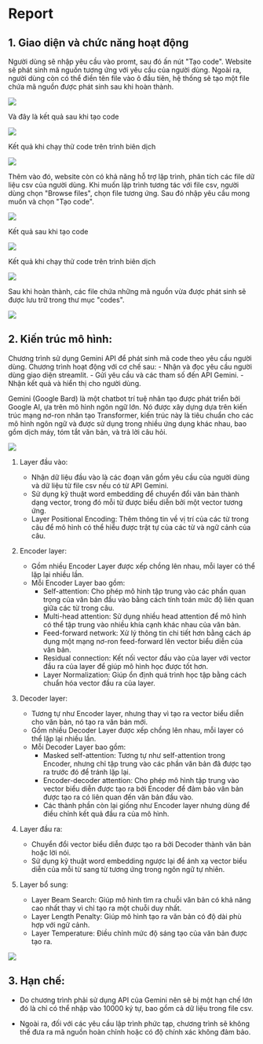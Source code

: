 # Report
## 1. Giao diện và chức năng hoạt động

Người dùng sẽ nhập yêu cầu vào promt, sau đó ấn nút "Tạo code". Website sẽ phát sinh mã nguồn tương ứng với yêu cầu của người dùng. Ngoài ra, người dùng còn có thể điền tên file vào ô đầu tiên, hệ thống sẽ tạo một file chứa mã nguồn được phát sinh sau khi hoàn thành.

![](./figures/code_generator/image-4.png)

Và đây là kết quả sau khi tạo code

![](./figures/code_generator/image-3.png)

Kết quả khi chạy thử code trên trình biên dịch

![](./figures/code_generator/image-5.png)

Thêm vào đó, website còn có khả năng hỗ trợ lập trình, phân tích các file dữ liệu csv của người dùng. Khi muốn lập trình tương tác với file csv, người dùng chọn "Browse files", chọn file tương ứng. Sau đó nhập yêu cầu mong muốn và chọn "Tạo code".

![](./figures/code_generator/image-6.png)

Kết quả sau khi tạo code

![](./figures/code_generator/image-7.png)
    
Kết quả khi chạy thử code trên trình biên dịch

![](./figures/code_generator/image-8.png)
    
Sau khi hoàn thành, các file chứa những mã nguồn vừa được phát sinh sẽ được lưu trữ trong thư mục "codes".

![](./figures/code_generator/image-10.png)
## 2. Kiến trúc mô hình:
Chương trình sử dụng Gemini API để phát sinh mã code theo yêu cầu người dùng. Chương trình hoạt động với cơ chế sau: 
        - Nhận và đọc yêu cầu người dùng giao diện streamlit.
        - Gửi yêu cầu và các tham số đến API Gemini.
        - Nhận kết quả và hiển thị cho người dùng.

Gemini (Google Bard) là một chatbot trí tuệ nhân tạo được phát triển bởi Google AI, ựa trên mô hình ngôn ngữ lớn. Nó được xây dựng dựa trên kiến trúc mạng nơ-ron nhân tạo Transformer, kiến trúc này là tiêu chuẩn cho các mô hình ngôn ngữ và được sử dụng trong nhiều ứng dụng khác nhau, bao gồm dịch máy, tóm tắt văn bản, và trả lời câu hỏi.

![](./figures/code_generator/archi.png)

1. Layer đầu vào:
    - Nhận dữ liệu đầu vào là các đoạn văn gồm yêu cầu của người dùng và dữ liệu từ file csv nếu có từ API Gemini.
    - Sử dụng kỹ thuật word embedding để chuyển đổi văn bản thành dạng vector, trong đó mỗi từ được biểu diễn bởi một vector tương ứng.
    - Layer Positional Encoding: Thêm thông tin về vị trí của các từ trong câu để mô hình có thể hiểu được trật tự của các từ và ngữ cảnh của câu.

2. Encoder layer:
    - Gồm nhiều Encoder Layer được xếp chồng lên nhau, mỗi layer có thể lặp lại nhiều lần.
    - Mỗi Encoder Layer bao gồm:
        - Self-attention: Cho phép mô hình tập trung vào các phần quan trọng của văn bản đầu vào bằng cách tính toán mức độ liên quan giữa các từ trong câu.
        - Multi-head attention: Sử dụng nhiều head attention để mô hình có thể tập trung vào nhiều khía cạnh khác nhau của văn bản.
        - Feed-forward network: Xử lý thông tin chi tiết hơn bằng cách áp dụng một mạng nơ-ron feed-forward lên vector biểu diễn của văn bản.
        - Residual connection: Kết nối vector đầu vào của layer với vector đầu ra của layer để giúp mô hình học được tốt hơn.
        - Layer Normalization: Giúp ổn định quá trình học tập bằng cách chuẩn hóa vector đầu ra của layer.
3. Decoder layer:
    - Tương tự như Encoder layer, nhưng thay vì tạo ra vector biểu diễn cho văn bản, nó tạo ra văn bản mới.
    - Gồm nhiều Decoder Layer được xếp chồng lên nhau, mỗi layer có thể lặp lại nhiều lần.
    - Mỗi Decoder Layer bao gồm:
        - Masked self-attention: Tương tự như self-attention trong Encoder, nhưng chỉ tập trung vào các phần văn bản đã được tạo ra trước đó để tránh lặp lại.
        - Encoder-decoder attention: Cho phép mô hình tập trung vào vector biểu diễn được tạo ra bởi Encoder để đảm bảo văn bản được tạo ra có liên quan đến văn bản đầu vào.
        - Các thành phần còn lại giống như Encoder layer nhưng dùng để điều chỉnh kết quả đầu ra của mô hình.
4. Layer đầu ra:
    - Chuyển đổi vector biểu diễn được tạo ra bởi Decoder thành văn bản hoặc lời nói.
    - Sử dụng kỹ thuật word embedding ngược lại để ánh xạ vector biểu diễn của mỗi từ sang từ tương ứng trong ngôn ngữ tự nhiên.
5. Layer bổ sung:
    - Layer Beam Search: Giúp mô hình tìm ra chuỗi văn bản có khả năng cao nhất thay vì chỉ tạo ra một chuỗi duy nhất.
    - Layer Length Penalty: Giúp mô hình tạo ra văn bản có độ dài phù hợp với ngữ cảnh.
    - Layer Temperature: Điều chỉnh mức độ sáng tạo của văn bản được tạo ra.

![](./figures/code_generator/archi2.jfif)

## 3. Hạn chế:

- Do chương trình phải sử dụng API của Gemini nên sẽ bị một hạn chế lớn đó là chỉ có thể nhập vào 10000 ký tự, bao gồm cả dữ liệu trong file csv.

- Ngoài ra, đối với các yêu cầu lập trình phức tạp, chương trình sẽ không thế đưa ra mã nguồn hoàn chỉnh hoặc có độ chính xác không đảm bảo.